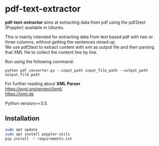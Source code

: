 # **pdf-text-extractor**<br>

**pdf-text-extractor** aims at extracting data from pdf using the pdf2text (Poppler) available in Ubuntu. 

This is mainly intended for extracting data from text based pdf with two or three columns, without getting the sentences mixed up.<br>
We use pdf2text to extract content with xml as output file and then parsing that XML file to collect the content line by line.<br>

Run using the following command:<br>
```
python pdf_converter.py --input_path input_file_path --output_path output_file_path
```
 
For further reading about **XML Parser**<br>
https://pypi.org/project/lxml/<br>
https://lxml.de<br>

Python version>=3.5.<br>

## Installation
~~~bash
sudo apt update
sudo apt install poppler-utils
pip install -r requirements.txt
~~~
